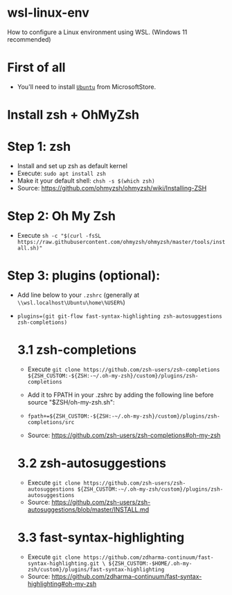 # wsl-linux-env
How to configure a Linux environment using WSL. (Windows 11 recommended)

# First of all
- You'll need to install [`Ubuntu`](https://www.microsoft.com/pt-br/p/ubuntu/9nblggh4msv6) from MicrosoftStore.

# Install zsh + OhMyZsh

# Step 1: zsh

- Install and set up zsh as default kernel
- Execute: `sudo apt install zsh`
- Make it your default shell: `chsh -s $(which zsh)`
- Source: https://github.com/ohmyzsh/ohmyzsh/wiki/Installing-ZSH

# Step 2: Oh My Zsh

- Execute `sh -c "$(curl -fsSL https://raw.githubusercontent.com/ohmyzsh/ohmyzsh/master/tools/install.sh)"`

# Step 3: plugins (optional):

- Add line below to your `.zshrc` (generally at `\\wsl.localhost\Ubuntu\home\%USER%`)

- `plugins=(git git-flow fast-syntax-highlighting zsh-autosuggestions zsh-completions)`

  # 3.1 zsh-completions
  - Execute `git clone https://github.com/zsh-users/zsh-completions ${ZSH_CUSTOM:-${ZSH:-~/.oh-my-zsh}/custom}/plugins/zsh-completions`

  - Add it to FPATH in your .zshrc by adding the following line before source "$ZSH/oh-my-zsh.sh":
  - `fpath+=${ZSH_CUSTOM:-${ZSH:-~/.oh-my-zsh}/custom}/plugins/zsh-completions/src`
  - Source: https://github.com/zsh-users/zsh-completions#oh-my-zsh

  # 3.2 zsh-autosuggestions
    - Execute `git clone https://github.com/zsh-users/zsh-autosuggestions ${ZSH_CUSTOM:-~/.oh-my-zsh/custom}/plugins/zsh-autosuggestions`
    - Source: https://github.com/zsh-users/zsh-autosuggestions/blob/master/INSTALL.md

  # 3.3 fast-syntax-highlighting
  - Execute `git clone https://github.com/zdharma-continuum/fast-syntax-highlighting.git \
           ${ZSH_CUSTOM:-$HOME/.oh-my-zsh/custom}/plugins/fast-syntax-highlighting`
  - Source: https://github.com/zdharma-continuum/fast-syntax-highlighting#oh-my-zsh
